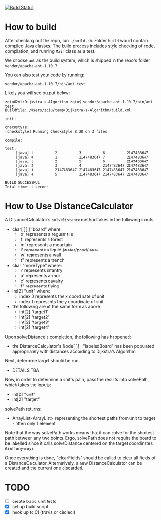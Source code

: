 [![Build Status](https://travis-ci.org/EachOneChew/Dijkstra-s-Algorithm-FEH.svg?branch=master)](https://travis-ci.org/EachOneChew/Dijkstra-s-Algorithm-FEH)

# How to build

After checking out the repo, run `./build.sh`. Folder `build` would contain compiled Java classes. The build process includes style checking of code, compilation, and running `Main` class as a test.

We choose `ant` as the build system, which is shipped in the repo's folder `vendor/apache-ant-1.10.7`.

You can also test your code by running:
```
vendor/apache-ant-1.10.7/bin/ant test
```

Likely you will see output below:
```
zqiu02vl:Dijkstra-s-Algorithm zqiu$ vendor/apache-ant-1.10.7/bin/ant test
Buildfile: /Users/zqiu/temp/Dijkstra-s-Algorithm/build.xml

init:

checkstyle:
[checkstyle] Running Checkstyle 8.28 on 3 files

compile:

test:
     [java] 1          2          3          6          2147483647
     [java] 0          1          2147483647 7          2147483647
     [java] 1          2          5          6          2147483647
     [java] 2          3          4          2147483647 2147483647
     [java] 3          2147483647 2147483647 2147483647 2147483647
     [java] 4          5          2147483647 2147483647 2147483647

BUILD SUCCESSFUL
Total time: 1 second
```

# How to Use DistanceCalculator

A DistanceCalculator's `solveDistance` method takes in the following inputs:

* char[ ][ ] "board" where:
    * 'o' represents a regular tile
    * 'f' represents a forest
    * 'm' represents a mountain
    * 'l' represents a liquid (water/pond/lava)
    * 'w' represents a wall
    * 't" represents a trench
* char "moveType" where:
    * 'i' represents infantry
    * 'a' represents armor
    * 'c' represents cavalry
    * 'f" represents flying
* int[2] "unit" where:
    * index 0 represents the x coordinate of unit
    * index 1 represents the y coordinate of unit
* the following are of the same form as above
    * int[2] "target1"
    * int[2] "target2"
    * int[2] "target3"
    * int[2] "target4"

Upon solveDistance's completion, the following has happened:

* the DistanceCalculator's Node[ ][ ] "labeledBoard" has been populated appropriately with distances according to Dijkstra's Algorithm

Next, determineTarget should be run.

* DETAILS TBA

Now, in order to determine a unit's path, pass the results into solvePath, which takes the inputs:

* int[2] "unit"
* int[2] "target"

solvePath returns:

* ArrayList<ArrayList<Integer>> representing the shortest paths from unit to target - often only 1 element

Note that the way solvePath works means that it can solve for the shortest path between any two points. Ergo, solvePath does not require the board to be labelled since it calls solveDistance centered on the target coordinates itself anyways.

Once everything is done, "clearFields" should be called to clear all fields of a DistanceCalculator. Alternatively, a new DistanceCalculator can be created and the current one discarded.

# TODO

   - [ ] create basic unit tests
   - [x] set up build script
   - [x] hook up to CI (travis or circleci)
